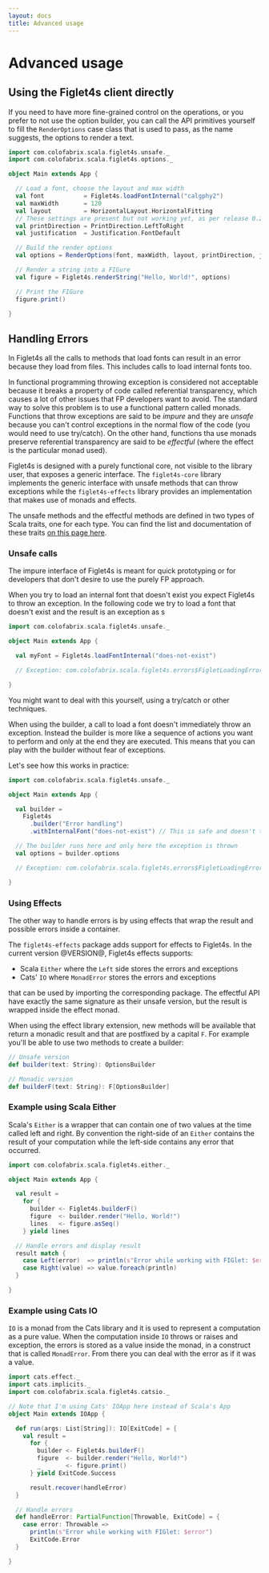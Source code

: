 ```yaml
---
layout: docs
title: Advanced usage
---
```

# Advanced usage

## Using the Figlet4s client directly

If you need to have more fine-grained control on the operations, or you prefer to not use the option
builder, you can call the API primitives yourself to fill the `RenderOptions` case class that is
used to pass, as the name suggests, the options to render a text.

```scala
import com.colofabrix.scala.figlet4s.unsafe._
import com.colofabrix.scala.figlet4s.options._

object Main extends App {

  // Load a font, choose the layout and max width
  val font           = Figlet4s.loadFontInternal("calgphy2")
  val maxWidth       = 120
  val layout         = HorizontalLayout.HorizontalFitting
  // These settings are present but not working yet, as per release 0.2.0
  val printDirection = PrintDirection.LeftToRight
  val justification  = Justification.FontDefault

  // Build the render options
  val options = RenderOptions(font, maxWidth, layout, printDirection, justification)

  // Render a string into a FIGure
  val figure = Figlet4s.renderString("Hello, World!", options)

  // Print the FIGure
  figure.print()

}
```

## Handling Errors

In Figlet4s all the calls to methods that load fonts can result in an error because they load from
files. This includes calls to load internal fonts too.

In functional programming throwing exception is considered not acceptable because it breaks a
property of code called referential transparency, which causes a lot of other issues that FP
developers want to avoid. The standard way to solve this problem is to use a functional pattern
called monads. Functions that throw exceptions are said to be *impure* and they are *unsafe* because
you can't control exceptions in the normal flow of the code (you would need to use try/catch). On
the other hand, functions tha use monads preserve referential transparency are said to be
*effectful* (where the effect is the particular monad used).

Figlet4s is designed with a purely functional core, not visible to the library user, that exposes a
generic interface. The `figlet4s-core` library implements the generic interface with unsafe methods
that can throw exceptions while the `figlet4s-effects` library provides an implementation that makes
use of monads and effects.

The unsafe methods and the effectful methods are defined in two types of Scala traits, one for
each type. You can find the list and documentation of these traits [on this page
here](https://oss.sonatype.org/service/local/repositories/releases/archive/com/colofabrix/scala/figlet4s-core_@SCALA_VERSION@/@VERSION@/figlet4s-core_@SCALA_VERSION@-@VERSION@-javadoc.jar/!/com/colofabrix/scala/figlet4s/api/index.html).

### Unsafe calls

The impure interface of Figlet4s is meant for quick prototyping or for developers that don't desire
to use the purely FP approach.

When you try to load an internal font that doesn't exist you expect Figlet4s to throw an exception.
In the following code we try to load a font that doesn't exist and the result is an exception as s

```scala
import com.colofabrix.scala.figlet4s.unsafe._

object Main extends App {

  val myFont = Figlet4s.loadFontInternal("does-not-exist")

  // Exception: com.colofabrix.scala.figlet4s.errors$FigletLoadingError

}
```

You might want to deal with this yourself, using a try/catch or other techniques.

When using the builder, a call to load a font doesn't immediately throw an exception. Instead the
builder is more like a sequence of actions you want to perform and only at the end they are
executed. This means that you can play with the builder without fear of exceptions.

Let's see how this works in practice:

```scala
import com.colofabrix.scala.figlet4s.unsafe._

object Main extends App {

  val builder =
    Figlet4s
      .builder("Error handling")
      .withInternalFont("does-not-exist") // This is safe and doesn't throw exceptions

  // The builder runs here and only here the exception is thrown
  val options = builder.options

  // Exception: com.colofabrix.scala.figlet4s.errors$FigletLoadingError

}
```

### Using Effects

The other way to handle errors is by using effects that wrap the result and possible errors inside a
container.

The `figlet4s-effects` package adds support for effects to Figlet4s. In the current version
@VERSION@, Figlet4s effects supports:

* Scala `Either` where the `Left` side stores the errors and exceptions
* Cats' `IO` where `MonadError` stores the errors and exceptions

that can be used by importing the corresponding package. The effectful API have exactly the same
signature as their unsafe version, but the result is wrapped inside the effect monad.

When using the effect library extension, new methods will be available that return a monadic result
and that are postfixed by a capital `F`. For example you'll be able to use two methods to create
a builder:

```scala
// Unsafe version
def builder(text: String): OptionsBuilder

// Monadic version
def builderF(text: String): F[OptionsBuilder]
```

### Example using Scala Either

Scala's `Either` is a wrapper that can contain one of two values at the time called left and right.
By convention the right-side of an `Either` contains the result of your computation while the
left-side contains any error that occurred.

```scala
import com.colofabrix.scala.figlet4s.either._

object Main extends App {

  val result =
    for {
      builder <- Figlet4s.builderF()
      figure  <- builder.render("Hello, World!")
      lines   <- figure.asSeq()
    } yield lines

  // Handle errors and display result
  result match {
    case Left(error)  => println(s"Error while working with FIGlet: $error")
    case Right(value) => value.foreach(println)
  }

}
```

### Example using Cats IO

`IO` is a monad from the Cats library and it is used to represent a computation as a pure value.
When the computation inside `IO` throws or raises and exception, the errors is stored as a value
inside the monad, in a construct that is called `MonadError`. From there you can deal with the error
as if it was a value.

```scala
import cats.effect._
import cats.implicits._
import com.colofabrix.scala.figlet4s.catsio._

// Note that I'm using Cats' IOApp here instead of Scala's App
object Main extends IOApp {

  def run(args: List[String]): IO[ExitCode] = {
    val result =
      for {
        builder <- Figlet4s.builderF()
        figure  <- builder.render("Hello, World!")
        _       <- figure.print()
      } yield ExitCode.Success

      result.recover(handleError)
  }

  // Handle errors
  def handleError: PartialFunction[Throwable, ExitCode] = {
    case error: Throwable =>
      println(s"Error while working with FIGlet: $error")
      ExitCode.Error
  }

}
```
